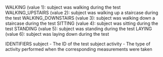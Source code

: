 WALKING (value 1): subject was walking during the test WALKING_UPSTAIRS (value 2): subject was walking up a staircase during the test WALKING_DOWNSTAIRS (value 3): subject was walking down a staircase during the test SITTING (value 4): subject was sitting during the test STANDING (value 5): subject was standing during the test LAYING (value 6): subject was laying down during the test

IDENTIFIERS subject - The ID of the test subject activity - The type of activity performed when the corresponding measurements were taken
